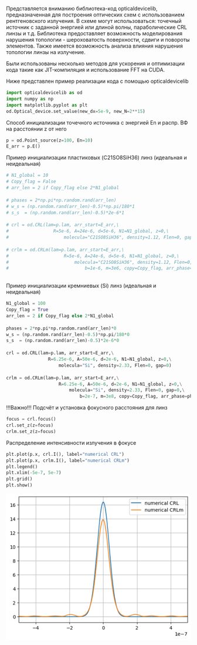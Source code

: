 Представляется вниманию библиотека-код opticaldevicelib, предназначенная для построения оптических схем с использованием рентгеновского излучения.
В схеме могут использоваться: точечный источник с заданной энергией или длиной волны, параболические CRL линзы и т.д.
Библиотека предоставляет возможность моделирования нарушения топологии - шероховатость поверхности, сдвиги и повороты элементов.
Также имеется возможность анализа влияния нарушения топологии линзы на излучение.

Были использованы несколько методов для ускорения и оптимизации кода такие как JIT-компиляция и использование FFT на CUDA.

Ниже представлен пример реализации кода с помощью opticaldevicelib


``` python
import opticaldevicelib as od
import numpy as np
import matplotlib.pyplot as plt
od.Optical_device.set_value(new_dx=5e-9, new_N=2**15)
```

Способ инициализации точечного источника c энергией En и распр. ВФ на
расстоянии z от него

``` python
p = od.Point_source(z=100, En=10) 
E_arr = p.E()
```

Пример инициализации пластиковых (C21SO8SiH36) линз (идеальная и
неидеальная)


``` python
# N1_global = 10
# Copy_flag = False
# arr_len = 2 if Copy_flag else 2*N1_global

# phases = 2*np.pi*np.random.rand(arr_len)
# w_s = (np.random.rand(arr_len)-0.5)*np.pi/180*1
# s_s  = (np.random.rand(arr_len)-0.5)*2e-6*1

# crl = od.CRL(lam=p.lam, arr_start=E_arr,\
#                 R=5e-6, A=24e-6, d=5e-6, N1=N1_global, z=0,\
#                     molecula="C21SO8SiH36", density=1.12, Flen=0, gap=0)

# crlm = od.CRLm(lam=p.lam, arr_start=E_arr,\
#                     R=5e-6, A=24e-6, d=5e-6, N1=N1_global, z=0,\
#                         molecula="C21SO8SiH36", density=1.12, Flen=0, gap=0,\
#                             b=1e-6, m=3e6, copy=Copy_flag, arr_phase=phases, arr_s=s_s, arr_w=w_s)
                                
```
Пример инициализации кремниевых (Si) линз (идеальная и неидеальная)

``` python
N1_global = 100
Copy_flag = True
arr_len = 2 if Copy_flag else 2*N1_global

phases = 2*np.pi*np.random.rand(arr_len)*0
w_s = (np.random.rand(arr_len)-0.5)*np.pi/180*0
s_s  = (np.random.rand(arr_len)-0.5)*2e-6*0

crl = od.CRL(lam=p.lam, arr_start=E_arr,\
                R=6.25e-6, A=50e-6, d=2e-6, N1=N1_global, z=0,\
                    molecula="Si", density=2.33, Flen=0, gap=0)

crlm = od.CRLm(lam=p.lam, arr_start=E_arr,\
                    R=6.25e-6, A=50e-6, d=2e-6, N1=N1_global, z=0,\
                        molecula="Si", density=2.33, Flen=0, gap=0,\
                            b=2e-7, m=3e8, copy=Copy_flag, arr_phase=phases, arr_s=s_s, arr_w=w_s)
```

!!!Важно!!! Подсчёт и установка фокусного расстояния для линз

``` python
focus = crl.focus()
crl.set_z(z=focus)
crlm.set_z(z=focus)
```

Распределение интенсивности излучения в фокусе

``` python
plt.plot(p.x, crl.I(), label="numerical CRL")
plt.plot(p.x, crlm.I(), label="numerical CRLm")
plt.legend()
plt.xlim(-5e-7, 5e-7)
plt.grid()
plt.show()
```
![](vertopal_49f43c458a9e444da55782d0fb585588/99226dcfadbb3ee16ada1870408ca2179b6f38d6.png)
